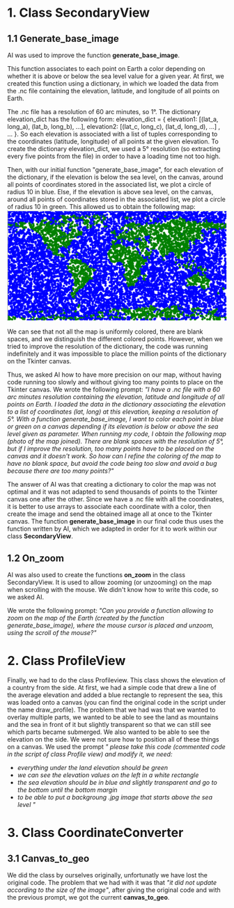 # 1. Class SecondaryView
## 1.1 Generate_base_image
AI was used to improve the function **generate_base_image**.

This function associates to each point on Earth a color depending on whether it is above or below the sea level value for a given year. At first, we created this function using a dictionary, in which we loaded the data from the .nc file containing the elevation, latitude, and longitude of all points on Earth.

The .nc file has a resolution of 60 arc minutes, so 1°.
The dictionary elevation_dict has the following form:
elevation_dict = { elevation1: [(lat_a, long_a), (lat_b, long_b), ...], elevation2: [(lat_c, long_c), (lat_d, long_d), ...] , ... }.
So each elevation is associated with a list of tuples corresponding to the coordinates (latitude, longitude) of all points at the given elevation.
To create the dictionary elevation_dict, we used a 5° resolution (so extracting every five points from the file) in order to have a loading time not too high.

Then, with our initial function "generate_base_image", for each elevation of the dictionary, if the elevation is below the sea level, on the canvas, around all points of coordinates stored in the associated list, we plot a circle of radius 10 in blue. Else, if the elevation is above sea level, on the canvas, around all points of coordinates stored in the associated list, we plot a circle of radius 10 in green.
This allowed us to obtain the following map: ![initial map obtained](generate_base_imageV1.png)

We can see that not all the map is uniformly colored, there are blank spaces, and we distinguish the different colored points.
However, when we tried to improve the resolution of the dictionary, the code was running indefinitely and it was impossible to place the million points of the dictionary on the Tkinter canvas.

Thus, we asked AI how to have more precision on our map, without having code running too slowly and without giving too many points to place on the Tkinter canvas.
We wrote the following prompt: *"I have a .nc file with a 60 arc minutes resolution containing the elevation, latitude and longitude of all points on Earth. I loaded the data in the dictionary associating the elevation to a list of coordinates (lat, long) at this elevation, keeping a resolution of 5°. With a function generate_base_image, I want to color each point in blue or green on a canvas depending if its elevation is below or above the sea level given as parameter. When running my code, I obtain the following map (photo of the map joined). There are blank spaces with the resolution of 5°, but if I improve the resolution, too many points have to be placed on the canvas and it doesn't work. So how can I refine the coloring of the map to have no blank space, but avoid the code being too slow and avoid a bug because there are too many points?"*

The answer of AI was that creating a dictionary to color the map was not optimal and it was not adapted to send thousands of points to the Tkinter canvas one after the other. Since we have a .nc file with all the coordinates, it is better to use arrays to associate each coordinate with a color, then create the image and send the obtained image all at once to the Tkinter canvas. The function **generate_base_image** in our final code thus uses the function written by AI, which we adapted in order for it to work within our class **SecondaryView**.


## 1.2 On_zoom
AI was also used to create the functions **on_zoom** in the class SecondaryView.
It is used to allow zooming (or unzooming) on the map when scrolling with the mouse. We didn't know how to write this code, so we asked AI.

We wrote the following prompt:
*"Can you provide a function allowing to zoom on the map of the Earth (created by the function generate_base_image), where the mouse cursor is placed and unzoom, using the scroll of the mouse?"*

# 2. Class ProfileView
Finally, we had to do the class Profileview. This class shows the elevation of a country from the side. At first, we had a simple code that drew a line of the average elevation and added a blue rectangle to represent the sea, this was loaded onto a canvas (you can find the original code in the script under the name draw_profile). The problem that we had was that we wanted to overlay multiple parts, we wanted to be able to see the land as mountains and the sea in front of it but slightly transparent so that we can still see which parts became submerged. We also wanted to be able to see the elevation on the side. We were not sure how to position all of these things on a canvas. We used the prompt *" please take this code (commented code in the script of class Profile view) and modify it, we need:*
- *everything under the land elevation should be green*
- *we can see the elevation values on the left in a white rectangle*
- *the sea elevation should be in blue and slightly transparent and go to the bottom until the bottom margin*
- *to be able to put a backgroung .jpg image that starts above the sea level "*

# 3. Class CoordinateConverter
## 3.1 Canvas_to_geo
We did the class by ourselves originally, unfortunatly we have lost the original code. The problem that we had with it was that *"it did not update according to the size of the image"*, after giving the original code and with the previous prompt, we got the current **canvas_to_geo**.

